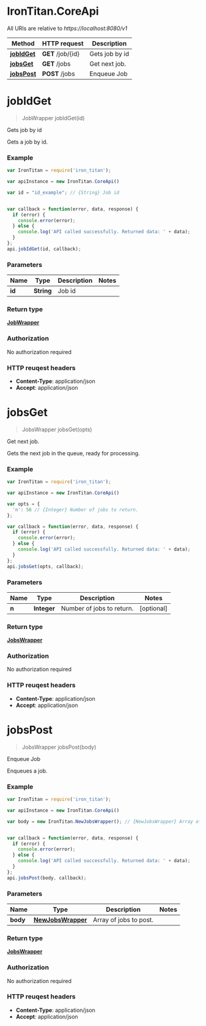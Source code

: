 # IronTitan.CoreApi

All URIs are relative to *https://localhost:8080/v1*

Method | HTTP request | Description
------------- | ------------- | -------------
[**jobIdGet**](CoreApi.md#jobIdGet) | **GET** /job/{id} | Gets job by id
[**jobsGet**](CoreApi.md#jobsGet) | **GET** /jobs | Get next job.
[**jobsPost**](CoreApi.md#jobsPost) | **POST** /jobs | Enqueue Job


<a name="jobIdGet"></a>
# **jobIdGet**
> JobWrapper jobIdGet(id)

Gets job by id

Gets a job by id.

### Example
```javascript
var IronTitan = require('iron_titan');

var apiInstance = new IronTitan.CoreApi()

var id = "id_example"; // {String} Job id


var callback = function(error, data, response) {
  if (error) {
    console.error(error);
  } else {
    console.log('API called successfully. Returned data: ' + data);
  }
};
api.jobIdGet(id, callback);
```

### Parameters

Name | Type | Description  | Notes
------------- | ------------- | ------------- | -------------
 **id** | **String**| Job id | 

### Return type

[**JobWrapper**](JobWrapper.md)

### Authorization

No authorization required

### HTTP reuqest headers

 - **Content-Type**: application/json
 - **Accept**: application/json

<a name="jobsGet"></a>
# **jobsGet**
> JobsWrapper jobsGet(opts)

Get next job.

Gets the next job in the queue, ready for processing.

### Example
```javascript
var IronTitan = require('iron_titan');

var apiInstance = new IronTitan.CoreApi()

var opts = { 
  'n': 56 // {Integer} Number of jobs to return.
};

var callback = function(error, data, response) {
  if (error) {
    console.error(error);
  } else {
    console.log('API called successfully. Returned data: ' + data);
  }
};
api.jobsGet(opts, callback);
```

### Parameters

Name | Type | Description  | Notes
------------- | ------------- | ------------- | -------------
 **n** | **Integer**| Number of jobs to return. | [optional] 

### Return type

[**JobsWrapper**](JobsWrapper.md)

### Authorization

No authorization required

### HTTP reuqest headers

 - **Content-Type**: application/json
 - **Accept**: application/json

<a name="jobsPost"></a>
# **jobsPost**
> JobsWrapper jobsPost(body)

Enqueue Job

Enqueues a job.

### Example
```javascript
var IronTitan = require('iron_titan');

var apiInstance = new IronTitan.CoreApi()

var body = new IronTitan.NewJobsWrapper(); // {NewJobsWrapper} Array of jobs to post.


var callback = function(error, data, response) {
  if (error) {
    console.error(error);
  } else {
    console.log('API called successfully. Returned data: ' + data);
  }
};
api.jobsPost(body, callback);
```

### Parameters

Name | Type | Description  | Notes
------------- | ------------- | ------------- | -------------
 **body** | [**NewJobsWrapper**](NewJobsWrapper.md)| Array of jobs to post. | 

### Return type

[**JobsWrapper**](JobsWrapper.md)

### Authorization

No authorization required

### HTTP reuqest headers

 - **Content-Type**: application/json
 - **Accept**: application/json

